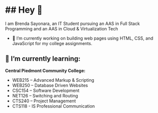<h1>## Hey 👋</h1>

I am Brenda Sayonara, an IT Student pursuing an AAS in Full Stack Programming and an AAS in Cloud & Virtualization Tech
- 🔭 I’m currently working on building web pages using HTML, CSS, and JavaScript for my college assignments.
<h2>🌱 I’m currently learning: </h2>
<b>Central Piedmont Community College:</b>
<ul>
    <li>WEB215 – Advanced Markup & Scripting</li>
    <li>WEB250 – Database Driven Websites</li>
    <li>CSC154 – Software Development</li>
    <li>NET126 – Switching and Routing</li>
    <li>CTS240 – Project Management</li>
    <li>CTS118 - IS Professional Communication</li>
</ul>


<!--
**bsouzao0/bsouzao0** is a ✨ _special_ ✨ repository because its `README.md` (this file) appears on your GitHub profile.

Here are some ideas to get you started:

- 🔭 I’m currently working on ...
- 🌱 I’m currently learning ...
- 👯 I’m looking to collaborate on ...
- 🤔 I’m looking for help with ...
- 💬 Ask me about ...
- 📫 How to reach me: ...
- 😄 Pronouns: ...
- ⚡ Fun fact: ...
-->
